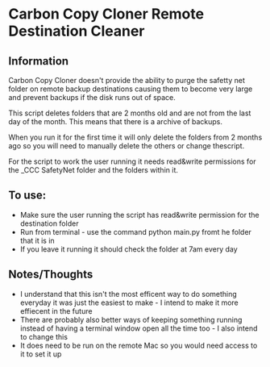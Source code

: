 <h1>Carbon Copy Cloner Remote Destination Cleaner</h1>

<h2>Information</h2>
Carbon Copy Cloner doesn't provide the ability to purge the safetty net folder on remote backup destinations causing them to become very large and prevent backups if the disk runs out of space.

This script deletes folders that are 2 months old and are not from the last day of the month. This means that there is a archive of backups.

When you run it for the first time it will only delete the folders from 2 months ago so you will need to manually delete the others or change thescript. 

For the script to work the user running it needs read&write permissions for the _CCC SafetyNet folder and the folders within it.

<h2>To use:</h2>
<ul>
<li>Make sure the user running the script has read&write permission for the destination folder</li>
<li>Run from terminal - use the command python main.py fromt he folder that it is in</li>
<li>If you leave it running it should check the folder at 7am every day</li>
</ul>

<h2>Notes/Thoughts</h2>
<ul>
<li>I understand that this isn't the most efficent way to do something everyday it was just the easiest to make - I intend to make it more effiecent in the future</li>
<li>There are probably also better ways of keeping something running instead of having a terminal window open all the time too - I also intend to change this</li>
<li>It does need to be run on the remote Mac so you would need access to it to set it up</li>
</ul> 
<p></p>
